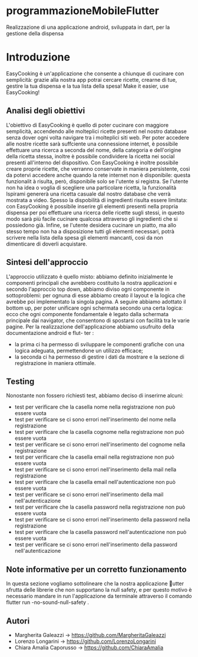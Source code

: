 # programmazioneMobileFlutter
 Realizzazione di una applicazione android, sviluppata in dart, per la gestione della dispensa

# Introduzione

EasyCooking è un'applicazione che consente a chiunque di cucinare con semplicità: grazie alla
nostra app potrai cercare ricette, crearne di tue, gestire la tua dispensa e la tua lista della spesa!
Make it easier, use EasyCooking!

## Analisi degli obiettivi

L'obiettivo di EasyCooking è quello di poter cucinare con maggiore semplicità, accendendo alle
molteplici ricette presenti nel nostro database senza dover ogni volta navigare tra i molteplici
siti web.
Per poter accedere alle nostre ricette sarà suffciente una connessione internet, è possibile effettuare
una ricerca a seconda del nome, della categoria e dell'origine della ricetta stessa, inoltre è
possibile condividere la ricetta nei social presenti all'interno del dispositivo.
Con EasyCooking è inoltre possibile creare proprie ricette, che verranno conservate in maniera
persistente, così da potervi accedere anche quando la rete internet non è disponibile: questa funzionalit
à risulta, però, disponibile solo se l'utente si registra.
Se l'utente non ha idea o voglia di scegliere una particolare ricetta, la funzionalità Ispirami
genererà una ricetta casuale dal nostro database che verrà mostrata a video.
Spesso la dispobilità di ingredienti risulta essere limitata: con EasyCooking è possibile inserire
gli elementi presenti nella propria dispensa per poi effettuare una ricerca delle ricette sugli stessi,
in questo modo sarà più facile cucinare qualcosa attraverso gli ingredienti che si possiedono già.
Infine, se l'utente desidera cucinare un piatto, ma allo stesso tempo non ha a disposizione tutti
gli elementi necessari, potrà scrivere nella lista della spesa gli elementi mancanti, così da non
dimenticare di doverli acquistare.

## Sintesi dell'approccio

L'approccio utilizzato è quello misto: abbiamo definito inizialmente le componenti principali che
avrebbero costituito la nostra applicazioni e secondo l'approccio top down, abbiamo diviso ogni
componente in sottoproblemi: per ognuna di esse abbiamo creato il layout e la logica che avrebbe
poi implementato la singola pagina.
A seguire abbiamo adottato il bottom up, per poter unificare ogni schermata secondo una certa
logica: ecco che ogni componente fondamentale è legato dalla schermata principale dai navigator,
che consentono di spostarsi con facilità tra le varie pagine.
Per la realizzazione dell'applicazione abbiamo usufruito della documentazione android e flut-
ter :
 - la prima ci ha permesso di sviluppare le componenti grafiche con una logica adeguata,
permettendone un utilizzo efficace;
 - la seconda ci ha permesso di gestire i dati da mostrare e la sezione di registrazione in
maniera ottimale.

## Testing
Nonostante non fossero richiesti test, abbiamo deciso di inserirne alcuni:
 - test per verificare che la casella nome nella registrazione non può essere vuota
 - test per verificare se ci sono errori nell'inserimento del nome nella registrazione
 - test per verificare che la casella cognome nella registrazione non può essere vuota
 - test per verificare se ci sono errori nell'inserimento del cognome nella registrazione
 - test per verificare che la casella email nella registrazione non può essere vuota
 - test per verificare se ci sono errori nell'inserimento della mail nella registrazione
 - test per verificare che la casella email nell'autenticazione non può essere vuota
 - test per verificare se ci sono errori nell'inserimento della mail nell'autenticazione
 - test per verificare che la casella password nella registrazione non può essere vuota
 - test per verificare se ci sono errori nell'inserimento della password nella registrazione
 - test per verificare che la casella password nell'autenticazione non può essere vuota
 - test per verificare se ci sono errori nell'inserimento della password nell'autenticazione

## Note informative per un corretto funzionamento
In questa sezione vogliamo sottolineare che la nostra applicazione utter sfrutta delle librerie che
non supportano la null safety, e per questo motivo è necessario mandare in run l'applicazione da
terminale attraverso il comando flutter run -no-sound-null-safety .

## Autori
 - Margherita Galeazzi -> https://github.com/MargheritaGaleazzi
 - Lorenzo Longarini -> https://github.com/LorenzoLongarini
 - Chiara Amalia Caporusso -> https://github.com/ChiaraAmalia
